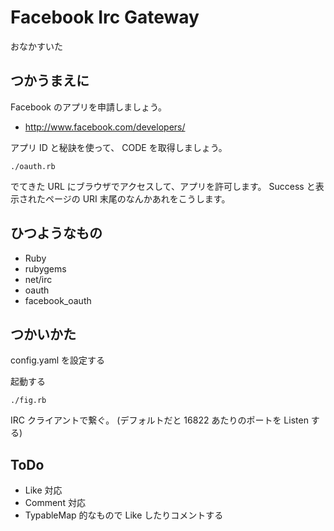 # Facebook Irc Gateway
おなかすいた

## つかうまえに
Facebook のアプリを申請しましょう。

- http://www.facebook.com/developers/

アプリ ID と秘訣を使って、 CODE を取得しましょう。

    ./oauth.rb

でてきた URL にブラウザでアクセスして、アプリを許可します。
Success と表示されたページの URI 末尾のなんかあれをこうします。

## ひつようなもの
- Ruby
- rubygems
- net/irc
- oauth
- facebook_oauth

## つかいかた
config.yaml を設定する

起動する

    ./fig.rb

IRC クライアントで繋ぐ。 (デフォルトだと 16822 あたりのポートを Listen する)

## ToDo
- Like 対応
- Comment 対応
- TypableMap 的なもので Like したりコメントする

